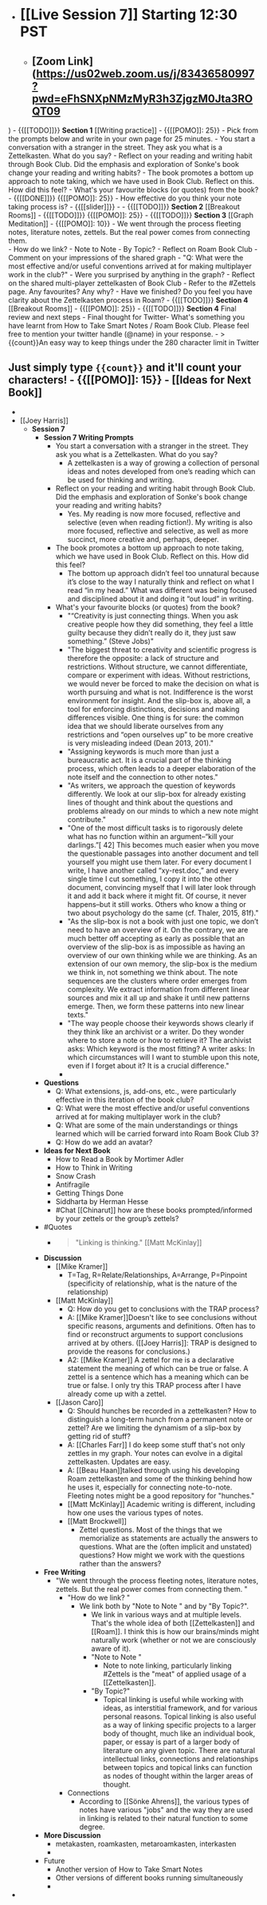 - # [[Live Session 7]] Starting 12:30 PST
    - ## [Zoom Link](https://us02web.zoom.us/j/83436580997?pwd=eFhSNXpNMzMyR3h3ZjgzM0Jta3ROQT09
)
    - {{[[TODO]]}} **Section 1** [[Writing practice]] 
        - {{[[POMO]]: 25}}
        - Pick from the prompts below and write in your own page for 25 minutes.
            - You start a conversation with a stranger in the street. They ask you what is a Zettelkasten. What do you say? 
            - Reflect on your reading and writing habit through Book Club. Did the emphasis and exploration of Sonke's book change your reading and writing habits?
            - The book promotes a bottom up approach to note taking, which we have used in Book Club. Reflect on this. How did this feel? 
            - What's your favourite blocks (or quotes) from the book?
        - {{[[DONE]]}} {{[[POMO]]: 25}}
        - How effective do you think your note taking process is? 
            - {{[[slider]]}}
        - 
    - {{[[TODO]]}} **Section 2** [[Breakout Rooms]]
        - {{[[TODO]]}} {{[[POMO]]: 25}}
    - {{[[TODO]]}} **Section 3** [[Graph Meditation]]
        - {{[[POMO]]: 10}}
        - We went through the process fleeting notes, literature notes, zettels. But the real power comes from connecting them.  
            - How do we link? 
                - Note to Note 
                - By Topic?
        - Reflect on Roam Book Club
        - Comment on your impressions of the shared graph
        - "Q: What were the most effective and/or useful conventions arrived at for making multiplayer work in the club?"
        - Were you surprised by anything in the graph?
        - Reflect on the shared multi-player zettelkasten of Book Club
        - Refer to the #Zettels page. Any favourites? Any why?
        - Have we finished? Do you feel you have clarity about the Zettelkasten process in Roam? 
    - {{[[TODO]]}} **Section 4** [[Breakout Rooms]]
    - {{[[POMO]]: 25}}
    - {{[[TODO]]}} **Section 4** Final review and next steps
        - Final thought for Twitter- What's something you have learnt from How to Take Smart Notes / Roam Book Club. Please feel free to mention your twitter handle (@name) in your response. 
        - > {{count}}An easy way to keep things under the 280 character limit in Twitter

Just simply type `{{count}}` and it'll count your characters!
    - {{[[POMO]]: 15}}
    - [[Ideas for Next Book]]
- 
- 
- [[Joey Harris]]
    - **Session 7**
        - **Session 7 Writing Prompts**
            - You start a conversation with a stranger in the street. They ask you what is a Zettelkasten. What do you say? 
                - A zettelkasten is a way of growing a collection of personal ideas and notes developed from one’s reading which can be used for thinking and writing.
            - Reflect on your reading and writing habit through Book Club. Did the emphasis and exploration of Sonke's book change your reading and writing habits?
                - Yes. My reading is now more focused, reflective and selective (even when reading fiction!). My writing is also more focused, reflective and selective, as well as more succinct, more creative and, perhaps, deeper.
            - The book promotes a bottom up approach to note taking, which we have used in Book Club. Reflect on this. How did this feel? 
                - The bottom up approach didn’t feel too unnatural because it’s close to the way I naturally think and reflect on what I read “in my head.” What was different was being focused and disciplined about it and doing it “out loud” in writing.
            - What's your favourite blocks (or quotes) from the book?
                - "“Creativity is just connecting things. When you ask creative people how they did something, they feel a little guilty because they didn’t really do it, they just saw something.” (Steve Jobs)"
                - "The biggest threat to creativity and scientific progress is therefore the opposite: a lack of structure and restrictions. Without structure, we cannot differentiate, compare or experiment with ideas. Without restrictions, we would never be forced to make the decision on what is worth pursuing and what is not. Indifference is the worst environment for insight. And the slip-box is, above all, a tool for enforcing distinctions, decisions and making differences visible. One thing is for sure: the common idea that we should liberate ourselves from any restrictions and “open ourselves up” to be more creative is very misleading indeed (Dean 2013, 201)."
                - "Assigning keywords is much more than just a bureaucratic act. It is a crucial part of the thinking process, which often leads to a deeper elaboration of the note itself and the connection to other notes."
                - "As writers, we approach the question of keywords differently. We look at our slip-box for already existing lines of thought and think about the questions and problems already on our minds to which a new note might contribute."
                - "One of the most difficult tasks is to rigorously delete what has no function within an argument–“kill your darlings.”[ 42] This becomes much easier when you move the questionable passages into another document and tell yourself you might use them later. For every document I write, I have another called “xy-rest.doc,” and every single time I cut something, I copy it into the other document, convincing myself that I will later look through it and add it back where it might fit. Of course, it never happens–but it still works. Others who know a thing or two about psychology do the same (cf. Thaler, 2015, 81f)."
                - "As the slip-box is not a book with just one topic, we don’t need to have an overview of it. On the contrary, we are much better off accepting as early as possible that an overview of the slip-box is as impossible as having an overview of our own thinking while we are thinking. As an extension of our own memory, the slip-box is the medium we think in, not something we think about. The note sequences are the clusters where order emerges from complexity. We extract information from different linear sources and mix it all up and shake it until new patterns emerge. Then, we form these patterns into new linear texts."
                - "The way people choose their keywords shows clearly if they think like an archivist or a writer. Do they wonder where to store a note or how to retrieve it? The archivist asks: Which keyword is the most fitting? A writer asks: In which circumstances will I want to stumble upon this note, even if I forget about it? It is a crucial difference."
                - 
        - **Questions**
            - Q: What extensions, js, add-ons, etc., were particularly effective in this iteration of the book club?
            - Q: What were the most effective and/or useful conventions arrived at for making multiplayer work in the club?
            - Q: What are some of the main understandings or things learned which will be carried forward into Roam Book Club 3?
            - Q: How do we add an avatar?
        - **Ideas for Next Book**
            - How to Read a Book by Mortimer Adler
            - How to Think in Writing
            - Snow Crash
            - Antifragile
            - Getting Things Done
            - Siddharta by Herman Hesse
            - #Chat [[Chinarut]] how are these books prompted/informed by your zettels or the group’s zettels?
        - #Quotes
            - >"Linking is thinking." [[Matt McKinlay]]
        - **Discussion**
            - [[Mike Kramer]]
                - T=Tag, R=Relate/Relationships, A=Arrange, P=Pinpoint (specificity of relationship, what is the nature of the relationship)
            - [[Matt McKinlay]]
                - Q: How do you get to conclusions with the TRAP process?
                - A: [[Mike Kramer]]Doesn't like to see conclusions without specific reasons, arguments and definitions. Often has to find or reconstruct arguments to support conclusions arrived at by others. ([[Joey Harris]]: TRAP is designed to provide the reasons for conclusions.) 
                - A2: [[Mike Kramer]] A zettel for me is a declarative statement the meaning of which can be true or false. A zettel is a sentence which has a meaning which can be true or false. I only try this TRAP process after I have already come up with a zettel.
            - [[Jason Caro]]
                - Q: Should hunches be recorded in a zettelkasten? How to distinguish a long-term hunch from a permanent note or zettel? Are we limiting the dynamism of a slip-box by getting rid of stuff?
                - A: [[Charles Farr]] I do keep some stuff that's not only zettles in my graph. Your notes can evolve in a digital zettelkasten. Updates are easy. 
                - A: [[Beau Haan]]talked through using his developing Roam zettelkasten and some of the thinking behind how he uses it, especially for connecting note-to-note. Fleeting notes might be a good repository for "hunches."
                - [[Matt McKinlay]] Academic writing is different, including how one uses the various types of notes.
                - [[Matt Brockwell]]
                    - Zettel questions. Most of the things that we memorialize as statements are actually the answers to questions. What are the (often implicit and unstated) questions? How might we work with the questions rather than the answers?
        - **Free Writing**
            - "We went through the process fleeting notes, literature notes, zettels. But the real power comes from connecting them.  "
                - "How do we link? "
                    - We link both by "Note to Note " and by "By Topic?".
                        - We link in various ways and at multiple levels. That's the whole idea of both [[Zettelkasten]] and [[Roam]]. I think this is how our brains/minds might naturally work (whether or not we are consciously aware of it).
                        - "Note to Note "
                            - Note to note linking, particularly linking #Zettels is the "meat" of applied usage of a [[Zettelkasten]].
                        - "By Topic?"
                            - Topical linking is useful while working with ideas, as interstitial framework, and for various personal reasons. Topical linking is also useful as a way of linking specific projects to a larger body of thought, much like an individual book, paper, or essay is part of a larger body of literature on any given topic. There are natural intellectual links, connections and relationships between topics and topical links can function as nodes of thought within the larger areas of thought.
                - Connections
                    - According to [[Sönke Ahrens]], the various types of notes have various "jobs" and the way they are used in linking is related to their natural function to some degree.
        - **More Discussion**
            - metakasten, roamkasten, metaroamkasten, interkasten
            - 
        - Future
            - Another version of How to Take Smart Notes
            - Other versions of different books running simultaneously
            - 
- 
